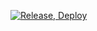 [![Release, Deploy](https://github.com/MarcusKhooLK/my-recipe/actions/workflows/main.yaml/badge.svg)](https://github.com/MarcusKhooLK/my-recipe/actions/workflows/main.yaml)
